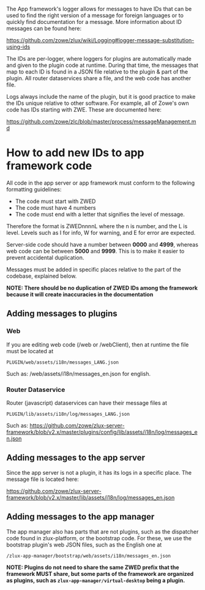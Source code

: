 The App framework's logger allows for messages to have IDs that can be used to find the right version of a message for foreign languages or to quickly find documentation for a message. More information about ID messages can be found here:
 
https://github.com/zowe/zlux/wiki/Logging#logger-message-substitution-using-ids

The IDs are per-logger, where loggers for plugins are automatically made and given to the plugin code at runtime. During that time, the messages that map to each ID is found in a JSON file relative to the plugin & part of the plugin. All router dataservices share a file, and the web code has another file.

Logs always include the name of the plugin, but it is good practice to make the IDs unique relative to other software. For example, all of Zowe's own code has IDs starting with ZWE. These are documented here: 

https://github.com/zowe/zlc/blob/master/process/messageManagement.md

# How to add new IDs to app framework code
All code in the app server or app framework must conform to the following formatting guidelines: 

- The code must start with ZWED 
- The code must have 4 numbers 
- The code must end with a letter that signifies the level of message. 

Therefore the format is ZWEDnnnnL where the n is number, and the L is level. Levels such as I for info, W for warning, and E for error are expected.

Server-side code should have a number between **0000** and **4999**, whereas web code can be between **5000** and **9999**. This is to make it easier to prevent accidental duplication.

Messages must be added in specific places relative to the part of the codebase, explained below.

**NOTE: There should be no duplication of ZWED IDs among the framework because it will create inaccuracies in the documentation**



## Adding messages to plugins
### Web
If you are editing web code (/web or /webClient), then at runtime the file must be located at 

`PLUGIN/web/assets/i18n/messages_LANG.json`

Such as: /web/assets/i18n/messages_en.json for english.

### Router Dataservice
Router (javascript) dataservices can have their message files at 

`PLUGIN/lib/assets/i18n/log/messages_LANG.json`

Such as: 
https://github.com/zowe/zlux-server-framework/blob/v2.x/master/plugins/config/lib/assets/i18n/log/messages_en.json

## Adding messages to the app server
Since the app server is not a plugin, it has its logs in a specific place.
The message file is located here: 

https://github.com/zowe/zlux-server-framework/blob/v2.x/master/lib/assets/i18n/log/messages_en.json

## Adding messages to the app manager
The app manager also has parts that are not plugins, such as the dispatcher code found in zlux-platform, or the bootstrap code. For these, we use the bootstrap plugin's web JSON files, such as the English one at

 `/zlux-app-manager/bootstrap/web/assets/i18n/messages_en.json`

**NOTE: Plugins do not need to share the same ZWED prefix that the framework MUST share, but some parts of the framework are organized as plugins, such as `zlux-app-manager/virtual-desktop` being a plugin.**

